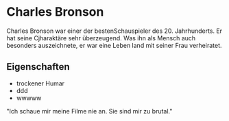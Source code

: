 # Charles Bronson

Charles Bronson war einer der bestenSchauspieler des 20. Jahrhunderts. Er hat seine Cjharaktäre sehr überzeugend. Was ihn als Mensch auch besonders auszeichnete, er war eine Leben land mit seiner Frau verheiratet.

## Eigenschaften

* trockener Humar
* ddd
* wwwww

"Ich schaue mir meine Filme nie an. Sie sind mir zu brutal."
